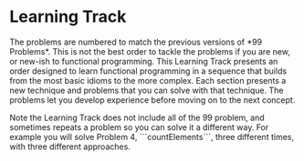 # Learning Track

The problems are numbered to match the previous versions of \*99 Problems\*. This is not the best order to tackle the problems if you are new, or new-ish to functional programming. This Learning Track presents an order designed to learn functional programming in a sequence that builds from the most basic idioms to the more complex. Each section presents a new technique and problems that you can solve with that technique. The problems let you develop experience before moving on to the next concept.

Note the Learning Track does not include all of the 99 problem, and sometimes repeats a problem so you can solve it a different way. For example you will solve Problem 4, \`\`\`countElements\`\`\`, three different times, with three different approaches.

